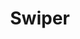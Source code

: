 ---
id: 14
title: Swiper
caption: Custom Code
url: https://didgustm.github.io/mySwiper/
type: Script
role: My part - 100%
device: PC only
---